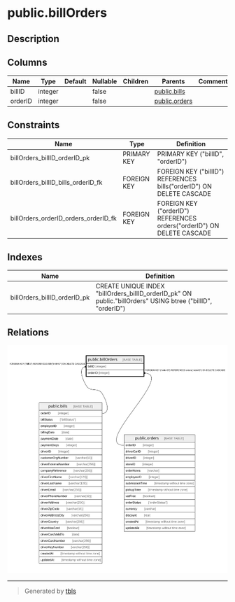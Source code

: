# public.billOrders

## Description

## Columns

| Name | Type | Default | Nullable | Children | Parents | Comment |
| ---- | ---- | ------- | -------- | -------- | ------- | ------- |
| billID | integer |  | false |  | [public.bills](public.bills.md) |  |
| orderID | integer |  | false |  | [public.orders](public.orders.md) |  |

## Constraints

| Name | Type | Definition |
| ---- | ---- | ---------- |
| billOrders_billID_orderID_pk | PRIMARY KEY | PRIMARY KEY ("billID", "orderID") |
| billOrders_billID_bills_orderID_fk | FOREIGN KEY | FOREIGN KEY ("billID") REFERENCES bills("orderID") ON DELETE CASCADE |
| billOrders_orderID_orders_orderID_fk | FOREIGN KEY | FOREIGN KEY ("orderID") REFERENCES orders("orderID") ON DELETE CASCADE |

## Indexes

| Name | Definition |
| ---- | ---------- |
| billOrders_billID_orderID_pk | CREATE UNIQUE INDEX "billOrders_billID_orderID_pk" ON public."billOrders" USING btree ("billID", "orderID") |

## Relations

![er](public.billOrders.svg)

---

> Generated by [tbls](https://github.com/k1LoW/tbls)
